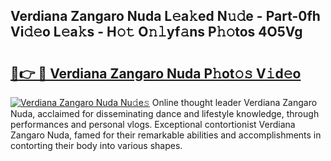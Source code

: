 ## Verdiana Zangaro Nuda L𝚎a𝚔ed N𝚞𝚍e - Part-0fh Vi𝚍𝚎o L𝚎a𝚔s - H𝚘𝚝 O𝚗𝚕yf𝚊ns P𝚑𝚘tos 4O5Vg

# <h2><a href="http://kf3082v.oniu.top/?m=Verdiana+Zangaro+Nuda">🔗👉 🔴 Verdiana Zangaro Nuda P𝚑ot𝚘𝚜 V𝚒d𝚎o</a></h2>

[![Verdiana Zangaro Nuda Nu𝚍e𝚜](https://i.imgur.com/0qMVB7G.gif)](http://kf3082v.oniu.top/?m=Verdiana+Zangaro+Nuda)
Online thought leader Verdiana Zangaro Nuda, acclaimed for disseminating dance and lifestyle knowledge, through performances and personal vlogs. Exceptional contortionist Verdiana Zangaro Nuda, famed for their remarkable abilities and accomplishments in contorting their body into various shapes.  
